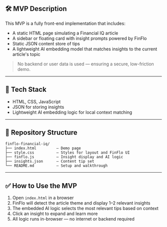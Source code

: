 ## 🛠 MVP Description

This MVP is a fully front-end implementation that includes:

- A static HTML page simulating a Financial IQ article  
- A sidebar or floating card with insight prompts powered by FinFlo  
- Static JSON content store of tips  
- A lightweight AI embedding model that matches insights to the current article's topic  

> No backend or user data is used — ensuring a secure, low-friction demo.

---

## 🔧 Tech Stack

- HTML, CSS, JavaScript  
- JSON for storing insights  
- Lightweight AI embedding logic for local context matching

---

## 📁 Repository Structure

```
finflo-financial-iq/
├── index.html         – Demo page  
├── style.css          – Styles for layout and FinFlo UI  
├── finflo.js          – Insight display and AI logic  
├── insights.json      – Content tip set  
└── README.md          – Setup and walkthrough
```

---

## ✅ How to Use the MVP

1. Open `index.html` in a browser  
2. FinFlo will detect the article theme and display 1–2 relevant insights  
3. The embedded AI logic selects the most relevant tips based on context  
4. Click an insight to expand and learn more  
5. All logic runs in-browser — no internet or backend required
